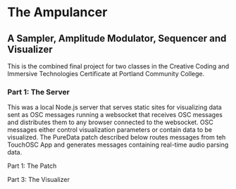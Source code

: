# The Ampulancer #
## A Sampler, Amplitude Modulator, Sequencer and Visualizer

This is the combined final project for two classes in the Creative Coding and Immersive Technologies Certificate at Portland Community College.

### Part 1: The Server ###
This was a local Node.js server that serves static sites for visualizing data sent as OSC messages
running a websocket that receives OSC messages and distributes them to any browser connected to the 
websocket. OSC messages either control visualization parameters or contain data to be visualized. The 
PureData patch described below routes messages from teh TouchOSC App and generates messages containing 
real-time audio parsing data.

Part 1:
The Patch

Part 3:
The Visualizer

